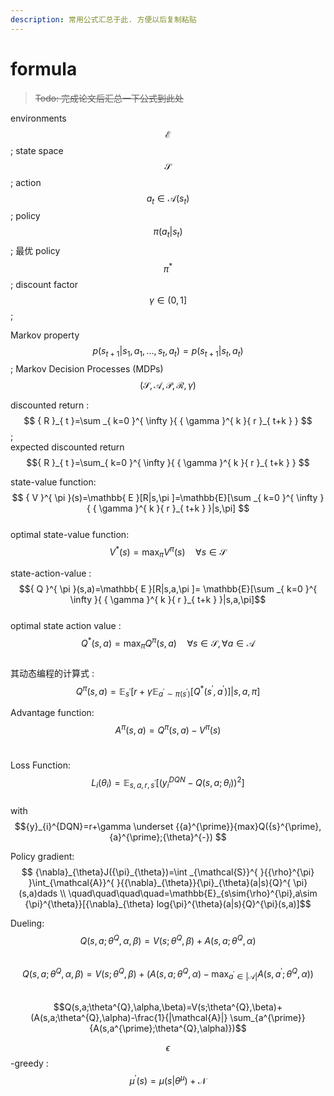 ```yaml
---
description: 常用公式汇总于此. 方便以后复制粘贴
---
```


# formula

> ~~Todo: 完成论文后汇总一下公式到此处~~

environments $$ \mathcal{E} $$ ; state space $$\mathcal{S}$$ ​;  action $$a_t \in \mathcal {A}(s_t) $$ ​;  policy $$\pi({a}_{t}|{s}_{t})$$ ​; 最优 policy $${ \pi }^{ \ast }$$ ​;  discount factor $$\gamma \in (0,1]$$ ​;

Markov property  $$p({ s }_{ t+1 }|{ s }_{ 1 },{ a }_{ 1 },...,{ s }_{ t },{ a }_{ t }) = p({ s }_{ t+1 }|{ s }_{ t },{ a }_{ t })$$ ​;  Markov Decision Processes \(MDPs\) $$(\mathcal{S},\mathcal{A},\mathcal{P},\mathcal{R},\gamma)$$

discounted return : ​$$ { R }_{ t }=\sum _{ k=0 }^{ \infty  }{ { \gamma  }^{ k }{ r }_{ t+k } } ​$$  ;    
expected discounted return $${ R }_{ t }=\sum_{ k=0 }^{ \infty }{ { \gamma }^{ k }{ r }_{ t+k } } $$  
  
state-value function: ​ $$ { V }^{ \pi }(s)=\mathbb{ E }[R|s,\pi ]=\mathbb{E}[\sum _{ k=0 }^{ \infty  }{ { \gamma  }^{ k }{ r }_{ t+k } }|s,\pi] $$  
optimal state-value function: $${ V }^{ \ast }(s)=\max _{ \pi }{ { V }^{ \pi }(s) } \quad \forall s\in \mathcal{ S }$$  
  
state-action-value : ​$${ Q }^{ \pi  }(s,a)=\mathbb{ E }[R|s,a,\pi ]= \mathbb{E}[\sum _{ k=0 }^{ \infty  }{ { \gamma  }^{ k }{ r }_{ t+k } }|s,a,\pi]$$  
optimal state action value :$${ Q }^{ \ast }(s,a)=\max _{ \pi }{ { Q }^{ \pi }(s,a) } \quad \forall s\in \mathcal{ S } , \forall a\in \mathcal{ A }$$  
其动态编程的计算式 : ​$${Q}^{\pi}(s,a)=\mathbb{E}_{{s}^{\prime}}[r+\gamma\mathbb{E}_{{a}^{\prime}\sim{\pi}({s}^{\prime})}[{Q}^{\ast}({s}^{\prime},{a}^{\prime})]|s,a,\pi]$$  
  
Advantage function: ​$${ A }^{ \pi }(s,a)={ Q }^{ \pi }(s,a)-{ V }^{ \pi }(s)$$ ​

Loss Function: $${L}_{i}({\theta}_{i})=\mathbb{E}_{s,a,r,{s}^{\prime}}[{({y}_{i}^{DQN}-Q(s,a;{\theta}_{i}))^{2}]}$$  
with $${y}_{i}^{DQN}=r+\gamma \underset {{a}^{\prime}}{max}Q({s}^{\prime},{a}^{\prime};{\theta}^{-}) $$

Policy gradient: $$             {\nabla}_{\theta}J({\pi}_{\theta})=\int _{\mathcal{S}}^{  }{{\rho}^{\pi} }\int_{\mathcal{A}}^{  }{{\nabla}_{\theta}}{\pi}_{\theta}(a|s){Q}^{ \pi}(s,a)dads \\               \quad\quad\quad\quad=\mathbb{E}_{s\sim{\rho}^{\pi},a\sim {\pi}^{\theta}}[{\nabla}_{\theta} log{\pi}^{\theta}(a|s){Q}^{\pi}(s,a)]$$

Dueling:  $$Q(s,a;\theta^{Q},\alpha,\beta ) =V(s;\theta^{Q},\beta)+ A(s,a; \theta^{Q}, \alpha )$$     
$$Q(s,a;\theta^{Q},\alpha,\beta)=V(s;\theta^{Q},\beta)+ (A(s,a;\theta^{Q},\alpha)-\max_{a^{\prime} \in| \mathcal{A}|}{A(s,a^{\prime};\theta^{Q},\alpha)})$$  
$$Q(s,a;\theta^{Q},\alpha,\beta)=V(s;\theta^{Q},\beta)+ (A(s,a;\theta^{Q},\alpha)-\frac{1}{|\mathcal{A}|} \sum_{a^{\prime}} {A(s,a^{\prime};\theta^{Q},\alpha)})$$

$$\epsilon$$-greedy : $$\mu^{\prime}(s) = \mu(s|\theta^{\mu})+\mathcal{N}$$

